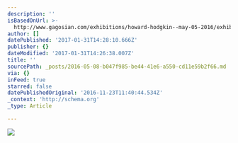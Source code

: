 ```yaml
---
description: ''
isBasedOnUrl: >-
  http://www.gagosian.com/exhibitions/howard-hodgkin--may-05-2016/exhibition-images
author: []
datePublished: '2017-01-31T14:28:10.666Z'
publisher: {}
dateModified: '2017-01-31T14:26:38.007Z'
title: ''
sourcePath: _posts/2016-05-08-b047f985-be44-41e6-a550-cd11e59b2f66.md
via: {}
inFeed: true
starred: false
datePublishedOriginal: '2016-11-23T11:40:44.534Z'
_context: 'http://schema.org'
_type: Article

---
```

![](http://www.gagosian.com/__data/63550057e92b7a41aded3fb126d7f43d.jpg)